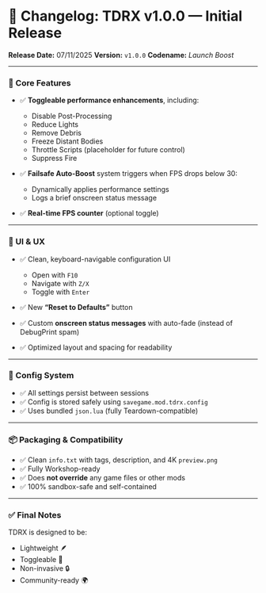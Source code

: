 # 📝 Changelog: TDRX v1.0.0 — Initial Release

**Release Date:** 07/11/2025
**Version:** `v1.0.0`
**Codename:** *Launch Boost*

---

### 🚀 Core Features

* ✅ **Toggleable performance enhancements**, including:

  * Disable Post-Processing
  * Reduce Lights
  * Remove Debris
  * Freeze Distant Bodies
  * Throttle Scripts (placeholder for future control)
  * Suppress Fire

* ✅ **Failsafe Auto-Boost** system triggers when FPS drops below 30:

  * Dynamically applies performance settings
  * Logs a brief onscreen status message

* ✅ **Real-time FPS counter** (optional toggle)

---

### 🧩 UI & UX

* ✅ Clean, keyboard-navigable configuration UI

  * Open with `F10`
  * Navigate with `Z/X`
  * Toggle with `Enter`
* ✅ New **“Reset to Defaults”** button
* ✅ Custom **onscreen status messages** with auto-fade (instead of DebugPrint spam)
* ✅ Optimized layout and spacing for readability

---

### 💾 Config System

* ✅ All settings persist between sessions
* ✅ Config is stored safely using `savegame.mod.tdrx.config`
* ✅ Uses bundled `json.lua` (fully Teardown-compatible)

---

### 📦 Packaging & Compatibility

* ✅ Clean `info.txt` with tags, description, and 4K `preview.png`
* ✅ Fully Workshop-ready
* ✅ Does **not override** any game files or other mods
* ✅ 100% sandbox-safe and self-contained

---

### ✅ Final Notes

TDRX is designed to be:

* Lightweight 🪶
* Toggleable 🔘
* Non-invasive 🔒
* Community-ready 🌍